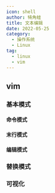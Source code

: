 ```yaml
---
icon: shell
author: 犄角蛙
title: 文本编辑
date: 2022-05-25
category:
  - 操作系统
  - Linux
tag:
  - linux
  - vim
---
```



## vim

### 基本模式

#### 命令模式

#### 末行模式

#### 编辑模式



### 替换模式

### 可视化


